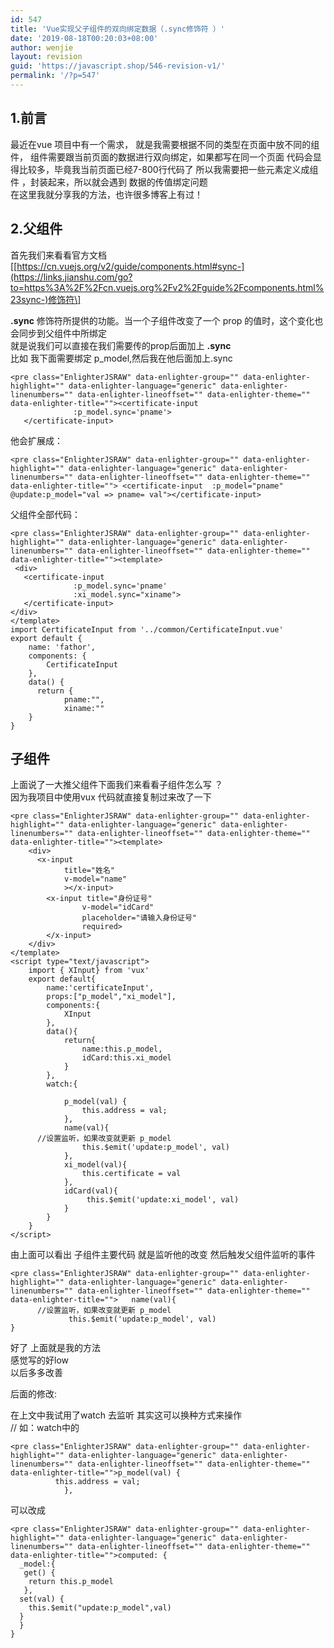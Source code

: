 ```yaml
---
id: 547
title: 'Vue实现父子组件的双向绑定数据（.sync修饰符 ）'
date: '2019-08-18T00:20:03+08:00'
author: wenjie
layout: revision
guid: 'https://javascript.shop/546-revision-v1/'
permalink: '/?p=547'
---
```


## 1.前言

最近在vue 项目中有一个需求， 就是我需要根据不同的类型在页面中放不同的组件， 组件需要跟当前页面的数据进行双向绑定，如果都写在同一个页面 代码会显得比较多，毕竟我当前页面已经7-800行代码了 所以我需要把一些元素定义成组件 ，封装起来，所以就会遇到 数据的传值绑定问题  
在这里我就分享我的方法，也许很多博客上有过！

## 2.父组件

首先我们来看看官方文档 \[[https://cn.vuejs.org/v2/guide/components.html#sync-](https://links.jianshu.com/go?to=https%3A%2F%2Fcn.vuejs.org%2Fv2%2Fguide%2Fcomponents.html%23sync-)修饰符\]

**.sync** 修饰符所提供的功能。当一个子组件改变了一个 prop 的值时，这个变化也会同步到父组件中所绑定  
就是说我们可以直接在我们需要传的prop后面加上 **.sync**  
比如 我下面需要绑定 p\_model,然后我在他后面加上.sync

```
<pre class="EnlighterJSRAW" data-enlighter-group="" data-enlighter-highlight="" data-enlighter-language="generic" data-enlighter-linenumbers="" data-enlighter-lineoffset="" data-enlighter-theme="" data-enlighter-title=""><certificate-input
              :p_model.sync='pname'>
   </certificate-input>
```

他会扩展成：

```
<pre class="EnlighterJSRAW" data-enlighter-group="" data-enlighter-highlight="" data-enlighter-language="generic" data-enlighter-linenumbers="" data-enlighter-lineoffset="" data-enlighter-theme="" data-enlighter-title=""> <certificate-input  :p_model="pname" @update:p_model="val => pname= val"></certificate-input>
```

父组件全部代码：

```
<pre class="EnlighterJSRAW" data-enlighter-group="" data-enlighter-highlight="" data-enlighter-language="generic" data-enlighter-linenumbers="" data-enlighter-lineoffset="" data-enlighter-theme="" data-enlighter-title=""><template>
 <div>
   <certificate-input
              :p_model.sync='pname'
              :xi_model.sync="xiname">
   </certificate-input>
</div>
</template>
import CertificateInput from '../common/CertificateInput.vue'
export default {
    name: 'fathor',
    components: {
        CertificateInput 
    },
    data() {
      return {
            pname:"",
            xiname:""
    }     
}
```

## 子组件

上面说了一大推父组件下面我们来看看子组件怎么写 ？  
因为我项目中使用vux 代码就直接复制过来改了一下

```
<pre class="EnlighterJSRAW" data-enlighter-group="" data-enlighter-highlight="" data-enlighter-language="generic" data-enlighter-linenumbers="" data-enlighter-lineoffset="" data-enlighter-theme="" data-enlighter-title=""><template>
    <div>
      <x-input
            title="姓名"  
            v-model="name" 
            ></x-input>
        <x-input title="身份证号" 
                v-model="idCard" 
                placeholder="请输入身份证号"
                required>
        </x-input>
    </div>
</template>
<script type="text/javascript">
    import { XInput} from 'vux'
    export default{
        name:'certificateInput',
        props:["p_model","xi_model"],
        components:{
            XInput
        },
        data(){
            return{
                name:this.p_model,
                idCard:this.xi_model
            }
        },
        watch:{
      
            p_model(val) { 
                this.address = val;
            },
            name(val){
      //设置监听，如果改变就更新 p_model
                this.$emit('update:p_model', val)
            },
            xi_model(val){
                this.certificate = val
            },
            idCard(val){
                 this.$emit('update:xi_model', val)
            }
        }
    }
</script>
```

由上面可以看出 子组件主要代码 就是监听他的改变 然后触发父组件监听的事件

```
<pre class="EnlighterJSRAW" data-enlighter-group="" data-enlighter-highlight="" data-enlighter-language="generic" data-enlighter-linenumbers="" data-enlighter-lineoffset="" data-enlighter-theme="" data-enlighter-title="">   name(val){
      //设置监听，如果改变就更新 p_model
             this.$emit('update:p_model', val)
}
```

好了 上面就是我的方法  
感觉写的好low  
以后多多改善

后面的修改:

在上文中我试用了watch 去监听 其实这可以换种方式来操作  
// 如：watch中的

```
<pre class="EnlighterJSRAW" data-enlighter-group="" data-enlighter-highlight="" data-enlighter-language="generic" data-enlighter-linenumbers="" data-enlighter-lineoffset="" data-enlighter-theme="" data-enlighter-title="">p_model(val) { 
          this.address = val;
            },
```

可以改成

```
<pre class="EnlighterJSRAW" data-enlighter-group="" data-enlighter-highlight="" data-enlighter-language="generic" data-enlighter-linenumbers="" data-enlighter-lineoffset="" data-enlighter-theme="" data-enlighter-title="">computed: {
  _model:{
   get() {
    return this.p_model
   },
  set(val) {
    this.$emit("update:p_model",val)
  }
  }
}
```